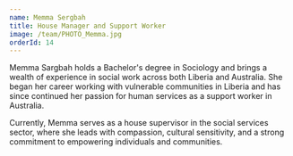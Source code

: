 ```yaml
---
name: Memma Sergbah
title: House Manager and Support Worker
image: /team/PHOTO_Memma.jpg
orderId: 14
---
```


Memma Sargbah holds a Bachelor's degree in Sociology and brings a wealth of experience in social work across both Liberia and Australia. She began her career working with vulnerable communities in Liberia and has since continued her passion for human services as a support worker in Australia.

Currently, Memma serves as a house supervisor in the social services sector, where she leads with compassion, cultural sensitivity, and a strong commitment to empowering individuals and communities.